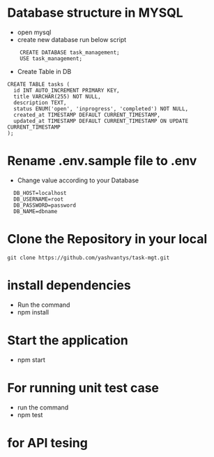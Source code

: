 # Database structure in MYSQL
- open mysql 
- create new database run below script
```
    CREATE DATABASE task_management;    
    USE task_management;
```
- Create Table in DB

```
CREATE TABLE tasks (
  id INT AUTO_INCREMENT PRIMARY KEY,
  title VARCHAR(255) NOT NULL,
  description TEXT,
  status ENUM('open', 'inprogress', 'completed') NOT NULL,
  created_at TIMESTAMP DEFAULT CURRENT_TIMESTAMP,
  updated_at TIMESTAMP DEFAULT CURRENT_TIMESTAMP ON UPDATE CURRENT_TIMESTAMP
);

```
 # Rename .env.sample file to .env
  - Change value according to your Database
  ```
    DB_HOST=localhost
    DB_USERNAME=root
    DB_PASSWORD=password
    DB_NAME=dbname
  ```
  # Clone the Repository in your local
  ```
  git clone https://github.com/yashvantys/task-mgt.git
  ```
  # install dependencies 
  - Run the command
  - npm install
  # Start the application
  - npm start

  # For running unit test case
  - run the command
  - npm test

  # for API tesing
  

